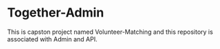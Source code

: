 # Together-Admin

This is capston project named Volunteer-Matching and this repository is associated with Admin and API.

<p align="center"><img src='KakaoTalk_20180529_021053769.gif/></p>


